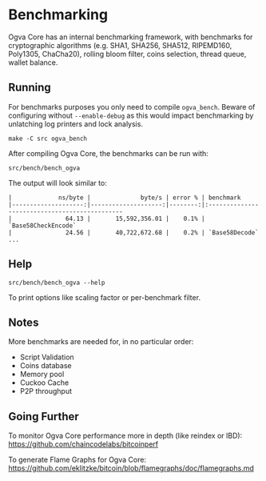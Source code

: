 Benchmarking
============

Ogva Core has an internal benchmarking framework, with benchmarks
for cryptographic algorithms (e.g. SHA1, SHA256, SHA512, RIPEMD160, Poly1305, ChaCha20), rolling bloom filter, coins selection,
thread queue, wallet balance.

Running
---------------------

For benchmarks purposes you only need to compile `ogva_bench`. Beware of configuring without `--enable-debug` as this would impact
benchmarking by unlatching log printers and lock analysis.

    make -C src ogva_bench

After compiling Ogva Core, the benchmarks can be run with:

    src/bench/bench_ogva

The output will look similar to:
```
|             ns/byte |              byte/s | error % | benchmark
|--------------------:|--------------------:|--------:|:----------------------------------------------
|               64.13 |       15,592,356.01 |    0.1% | `Base58CheckEncode`
|               24.56 |       40,722,672.68 |    0.2% | `Base58Decode`
...
```

Help
---------------------

    src/bench/bench_ogva --help

To print options like scaling factor or per-benchmark filter.

Notes
---------------------
More benchmarks are needed for, in no particular order:
- Script Validation
- Coins database
- Memory pool
- Cuckoo Cache
- P2P throughput

Going Further
--------------------

To monitor Ogva Core performance more in depth (like reindex or IBD): https://github.com/chaincodelabs/bitcoinperf

To generate Flame Graphs for Ogva Core: https://github.com/eklitzke/bitcoin/blob/flamegraphs/doc/flamegraphs.md
